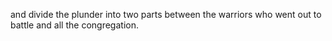 and divide the plunder into two parts between the warriors who went out to battle and all the congregation.
